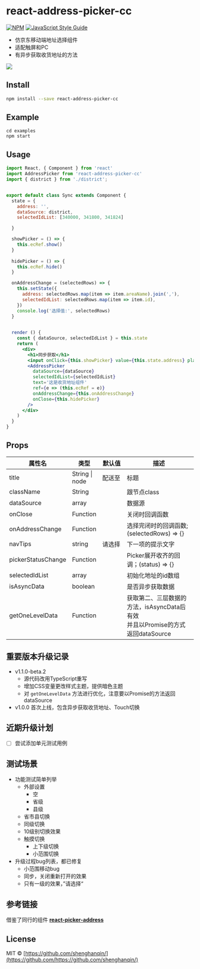# react-address-picker-cc

[![NPM](https://img.shields.io/npm/v/react-address-picker-cc.svg)](https://www.npmjs.com/package/react-address-picker-cc) [![JavaScript Style Guide](https://img.shields.io/badge/code_style-standard-brightgreen.svg)](https://standardjs.com)

*  仿京东移动端地址选择组件
*  适配触屏和PC
*  有异步获取收货地址的方法

![](https://n1image.hjfile.cn/res7/2019/03/24/10ba8f07bc315b3a2bd735adf9b7a954.gif)


## Install

```bash
npm install --save react-address-picker-cc
```

## Example

```
cd examples
npm start
```

## Usage

```jsx
import React, { Component } from 'react'
import AddressPicker from 'react-address-picker-cc'
import { district } from './district';


export default class Sync extends Component {
  state = {
    address: '',
    dataSource: district,
    selectedIdList: [340000, 341800, 341824]

  }

  showPicker = () => {
    this.ecRef.show()
  }
  
  hidePicker = () => {
    this.ecRef.hide()
  }

  onAddressChange = (selectedRows) => {
    this.setState({
      address: selectedRows.map(item => item.areaName).join(','),
      selectedIdList: selectedRows.map(item => item.id),
    })
    console.log('选择值:', selectedRows)
  }

  
  render () {
    const { dataSource, selectedIdList } = this.state
    return (
      <div>
        <h1>同步获取</h1>
        <input onClick={this.showPicker} value={this.state.address} placeholder="请选择地区" readOnly style={{ width: '100%' }} />
        <AddressPicker 
          dataSource={dataSource}
          selectedIdList={selectedIdList}
          text='这是收货地址组件'
          ref={e => (this.ecRef = e)}
          onAddressChange={this.onAddressChange}
          onClose={this.hidePicker}
        />
      </div>
    )
  }
}
```

## Props
<table class="table table-bordered table-striped">
    <thead>
      <tr>
        <th style="width: 100px;">属性名</th>
        <th style="width: 50px;">类型</th>
        <th style="width: 50px;">默认值</th>
        <th>描述</th>
      </tr>
    </thead>
    <tbody>
      <tr>
        <td>title</td>
        <td>String | node</td>
        <td>配送至</td>
        <td>标题</td>
      </tr>
      <tr>
        <td>className</td>
        <td>String</td>
        <td></td>
        <td>跟节点class</td>
      </tr>
      <tr>
        <td>dataSource</td>
        <td>array</td>
        <td></td>
        <td>数据源</td>
      </tr>
      <tr>
        <td>onClose</td>
        <td>Function</td>
        <td></td>
        <td>关闭时回调函数</td>
      </tr>
      <tr>
        <td>onAddressChange</td>
        <td>Function</td>
        <td></td>
        <td>选择完闭时的回调函数; (selectedRows) => {}</td>
      </tr>
      <tr>
        <td>navTips</td>
        <td>string</td>
        <td>请选择</td>
        <td>下一项的提示文字</td>
      </tr>
      <tr>
        <td>pickerStatusChange</td>
        <td>Function</td>
        <td></td>
        <td>Picker展开收齐的回调；(status) => {}</td>
      </tr>
      <tr>
        <td>selectedIdList</td>
        <td>array</td>
        <td></td>
        <td>初始化地址的id数组</td>
      </tr>
      <tr>
        <td>isAsyncData</td>
        <td>boolean</td>
        <td></td>
        <td>是否异步获取数据</td>
      </tr>
      <tr>
        <td>getOneLevelData</td>
        <td>Function</td>
        <td></td>
        <td>获取第二、三层数据的方法，isAsyncData后有效<br />并且以Promise的方式返回dataSource</td>
      </tr>
    </tbody>
</table>

## 重要版本升级记录

- v1.1.0-beta.2 
  - 源代码改用TypeScript重写
  - 增加CSS变量更改样式主题，提供暗色主题
  - 对 `getOneLevelData` 方法进行优化，注意要以Promise的方法返回 dataSource
- v1.0.0 首次上线，包含异步获取收货地址、Touch切换


## 近期升级计划

- [ ] 尝试添加单元测试用例


## 测试场景

* 功能测试简单列举
  * 外部设置
    * 空
    * 省级
    * 县级
  * 省市县切换
  * 同级切换
  * 10级别切换效果
  * 触摸切换
    * 上下级切换
    * 小范围切换
* 升级过程bug列表，都已修复
  * 小范围移动bug
  * 同步，关闭重新打开的效果
  * 只有一级的效果，”请选择“


## 参考链接

借鉴了同行的组件 **[react-picker-address](https://github.com/LANIF-UI/react-picker-address)**

## License

MIT © [https://github.com/shenghanqin/](https://github.com/https://github.com/shenghanqin/)
